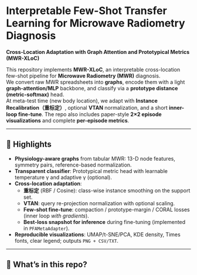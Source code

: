 # Interpretable Few-Shot Transfer Learning for Microwave Radiometry Diagnosis
**Cross-Location Adaptation with Graph Attention and Prototypical Metrics (MWR-XLoC)**

This repository implements **MWR-XLoC**, an interpretable cross-location few-shot pipeline for **Microwave Radiometry (MWR)** diagnosis.  
We convert raw MWR spreadsheets into **graphs**, encode them with a light **graph-attention/MLP** backbone, and classify via a **prototype distance (metric-softmax)** head.  
At meta-test time (new body location), we adapt with **Instance Recalibration（重标定）**, optional **VTAN** normalization, and a short **inner-loop fine-tune**. The repo also includes paper-style **2×2 episode visualizations** and complete **per-episode metrics**.

---

## 📌 Highlights

- **Physiology-aware graphs** from tabular MWR: 13-D node features, symmetry pairs, reference-based normalization.
- **Transparent classifier**: Prototypical metric head with learnable temperature γ and adaptive γ (optional).
- **Cross-location adaptation**:
  - **重标定** (RBF / Cosine): class-wise instance smoothing on the support set.
  - **VTAN**: query re-projection normalization with optional scaling.
  - **Few-shot fine-tune**: compaction / prototype-margin / CORAL losses (inner loop *with gradients*).
  - **Best-loss snapshot for inference** during fine-tuning (implemented in `PFAMetaAdapter`).
- **Reproducible visualizations**: UMAP/t-SNE/PCA, KDE density, Times fonts, clear legend; outputs `PNG + CSV/TXT`.

---

## 🔎 What’s in this repo?

